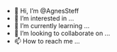 - 👋 Hi, I’m @AgnesSteff
- 👀 I’m interested in ...
- 🌱 I’m currently learning ...
- 💞️ I’m looking to collaborate on ...
- 📫 How to reach me ...

<!---
AgnesSteff/AgnesSteff is a ✨ special ✨ repository because its `README.md` (this file) appears on your GitHub profile.
You can click the Preview link to take a look at your changes.
--->
